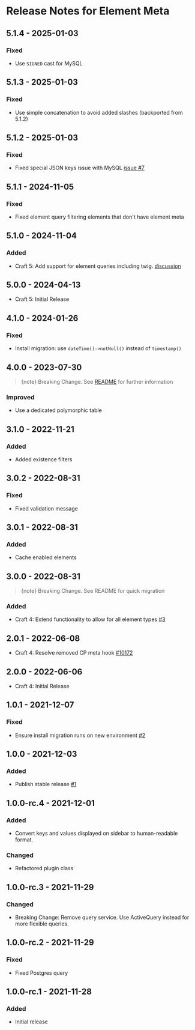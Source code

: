 # Release Notes for Element Meta

## 5.1.4 - 2025-01-03
### Fixed
- Use `SIGNED` cast for MySQL

## 5.1.3 - 2025-01-03
### Fixed
- Use simple concatenation to avoid added slashes (backported from 5.1.2)

## 5.1.2 - 2025-01-03
### Fixed
- Fixed special JSON keys issue with MySQL [issue #7](https://github.com/matfish2/craft-entry-meta/issues/7)

## 5.1.1 - 2024-11-05
### Fixed
- Fixed element query filtering elements that don't have element meta

## 5.1.0 - 2024-11-04
### Added
- Craft 5: Add support for element queries including twig. [discussion](https://github.com/matfish2/craft-entry-meta/discussions/6#discussioncomment-11141312)

## 5.0.0 - 2024-04-13
- Craft 5: Initial Release

## 4.1.0 - 2024-01-26
### Fixed
- Install migration: use `dateTime()->notNull()` instead of `timestamp()`

## 4.0.0 - 2023-07-30
> {note} Breaking Change. See [README](https://github.com/matfish2/craft-entry-meta#migrating-to-version-4) for further information
### Improved
- Use a dedicated polymorphic table

## 3.1.0 - 2022-11-21
### Added
- Added existence filters

## 3.0.2 - 2022-08-31
### Fixed
- Fixed validation message

## 3.0.1 - 2022-08-31
### Added
- Cache enabled elements

## 3.0.0 - 2022-08-31
> {note} Breaking Change. See README for quick migration
### Added
- Craft 4: Extend functionality to allow for all element types [#3](https://github.com/matfish2/craft-entry-meta/issues/3)

## 2.0.1 - 2022-06-08
- Craft 4: Resolve removed CP meta hook [#10172](https://github.com/craftcms/cms/issues/10172#issuecomment-1149443831)

## 2.0.0 - 2022-06-06
- Craft 4: Initial Release

## 1.0.1 - 2021-12-07
### Fixed
- Ensure install migration runs on new environment [#2](https://github.com/matfish2/craft-entry-meta/issues/2)

## 1.0.0 - 2021-12-03
### Added
- Publish stable release [#1](https://github.com/matfish2/craft-entry-meta/issues/1)

## 1.0.0-rc.4 - 2021-12-01
### Added
- Convert keys and values displayed on sidebar to human-readable format.

### Changed
- Refactored plugin class

## 1.0.0-rc.3 - 2021-11-29
### Changed
- Breaking Change: Remove query service. Use ActiveQuery instead for more flexible queries.

## 1.0.0-rc.2 - 2021-11-29
### Fixed
- Fixed Postgres query 

## 1.0.0-rc.1 - 2021-11-28
### Added
- Initial release